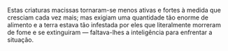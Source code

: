 ﻿Estas criaturas macissas tornaram-se menos ativas e fortes à medida que cresciam cada vez mais; mas exigiam uma quantidade tão enorme de alimento e a terra estava tão infestada por eles que literalmente morreram de fome e se extinguiram — faltava-lhes a inteligência para enfrentar a situação.